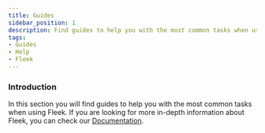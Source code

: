 ```yaml
---
title: Guides
sidebar_position: 1
description: Find guides to help you with the most common tasks when using Fleek.
tags:
- Guides
- Help
- Fleek
---
```


[](../docs/images/guides.png)

### Introduction

In this section you will find guides to help you with the most common tasks when using Fleek. If you are looking for more in-depth information about Fleek, you can check our [Documentation](../docs).

